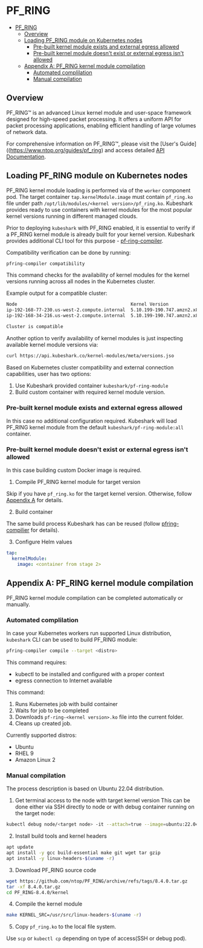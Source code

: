# PF_RING

<!-- TOC -->

- [PF\_RING](#pf_ring)
  - [Overview](#overview)
  - [Loading PF\_RING module on Kubernetes nodes](#loading-pf_ring-module-on-kubernetes-nodes)
    - [Pre-built kernel module exists and external egress allowed](#pre-built-kernel-module-exists-and-external-egress-allowed)
    - [Pre-built kernel module doesn't exist or external egress isn't allowed](#pre-built-kernel-module-doesnt-exist-or-external-egress-isnt-allowed)
  - [Appendix A: PF\_RING kernel module compilation](#appendix-a-pf_ring-kernel-module-compilation)
    - [Automated complilation](#automated-complilation)
    - [Manual compilation](#manual-compilation)

<!-- /TOC -->

## Overview

PF_RING™ is an advanced Linux kernel module and user-space framework designed for high-speed packet processing. It offers a uniform API for packet processing applications, enabling efficient handling of large volumes of network data.

For comprehensive information on PF_RING™, please visit the [User's Guide]((https://www.ntop.org/guides/pf_ring) and access detailed [API Documentation](http://www.ntop.org/guides/pf_ring_api/files.html).

## Loading PF_RING module on Kubernetes nodes

PF_RING kernel module loading is performed via of the `worker` component pod.
The target container `tap.kernelModule.image` must contain `pf_ring.ko` file under path `/opt/lib/modules/<kernel version>/pf_ring.ko`.
Kubeshark provides ready to use containers with kernel modules for the most popular kernel versions running in different managed clouds.

Prior to deploying `kubeshark` with PF_RING enabled, it is essential to verify if a PF_RING kernel module is already built for your kernel version.
Kubeshark provides additional CLI tool for this purpose - [pf-ring-compiler](https://github.com/kubeshark/pf-ring-compiler).

Compatibility verification can be done by running:

```bash
pfring-compiler compatibility
```

This command checks for the availability of kernel modules for the kernel versions running across all nodes in the Kubernetes cluster.

Example output for a compatible cluster:

```bash
Node                                          Kernel Version                 Supported
ip-192-168-77-230.us-west-2.compute.internal  5.10.199-190.747.amzn2.x86_64  true
ip-192-168-34-216.us-west-2.compute.internal  5.10.199-190.747.amzn2.x86_64  true

Cluster is compatible
```

Another option to verify availability of kernel modules is just inspecting available kernel module versions via:

```bash
curl https://api.kubeshark.co/kernel-modules/meta/versions.jso
```

Based on Kubernetes cluster compatibility and external connection capabilities, user has two options:

1. Use Kubeshark provided container `kubeshark/pf-ring-module`
2. Build custom container with required kernel module version. 

### Pre-built kernel module exists and external egress allowed

In this case no additional configuration required.
Kubeshark will load PF_RING kernel module from the default `kubeshark/pf-ring-module:all` container.

### Pre-built kernel module doesn't exist or external egress isn't allowed

In this case building custom Docker image is required.

1. Compile PF_RING kernel module for target version

Skip if you have `pf_ring.ko` for the target kernel version.
Otherwise, follow [Appendix A](#appendix-a-pf_ring-kernel-module-compilation) for details.

2. Build container

The same build process Kubeshark has can be reused (follow [pfring-compilier](https://github.com/kubeshark/pf-ring-compiler/tree/main/modules) for details).

3. Configure Helm values

```yaml
tap:
  kernelModule:
    image: <container from stage 2>
```


## Appendix A: PF_RING kernel module compilation

PF_RING kernel module compilation can be completed automatically or manually.

### Automated complilation

In case your Kubernetes workers run supported Linux distribution, `kubeshark` CLI can be used to build PF_RING module:

```bash
pfring-compiler compile --target <distro>
```

This command requires:

- kubectl to be installed and configured with a proper context
- egress connection to Internet available

This command:

1. Runs Kubernetes job with build container
2. Waits for job to be completed
3. Downloads `pf-ring-<kernel version>.ko` file into the current folder.
4. Cleans up created job.

Currently supported distros:

- Ubuntu
- RHEL 9
- Amazon Linux 2

### Manual compilation

The process description is based on Ubuntu 22.04 distribution.

1. Get terminal access to the node with target kernel version
This can be done either via SSH directly to node or with debug container running on the target node:

```bash
kubectl debug node/<target node> -it --attach=true --image=ubuntu:22.04
```

2. Install build tools and kernel headers

```bash
apt update
apt install -y gcc build-essential make git wget tar gzip
apt install -y linux-headers-$(uname -r)
```

3. Download PF_RING source code

```bash
wget https://github.com/ntop/PF_RING/archive/refs/tags/8.4.0.tar.gz
tar -xf 8.4.0.tar.gz
cd PF_RING-8.4.0/kernel
```

4. Compile the kernel module

```bash
make KERNEL_SRC=/usr/src/linux-headers-$(uname -r)
```

5. Copy `pf_ring.ko` to the local file system.

Use `scp` or `kubectl cp` depending on type of access(SSH or debug pod).
